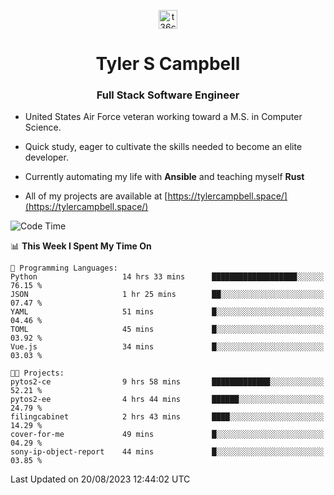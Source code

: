 <p align="center">
<a href="https://www.linkedin.com/in/t36campbell" target="blank"><img align="center" src="https://ik.imagekit.io/t36campbell/Portfolio/linkedin.png.original_m8bbGgPh6.png" alt="t36campbell" height="30" width="30" /></a>
</p>
<h1 align="center">Tyler S Campbell</h1>
<h3 align="center">Full Stack Software Engineer</h3>

* United States Air Force veteran working toward a M.S. in Computer Science.

* Quick study, eager to cultivate the skills needed to become an elite developer.

* Currently automating my life with **Ansible** and teaching myself **Rust**

* All of my projects are available at [https://tylercampbell.space/](https://tylercampbell.space/)

<!--START_SECTION:waka-->
![Code Time](http://img.shields.io/badge/Code%20Time-2%2C713%20hrs%2024%20mins-blue)

📊 **This Week I Spent My Time On** 

```text
💬 Programming Languages: 
Python                   14 hrs 33 mins      ███████████████████░░░░░░   76.15 % 
JSON                     1 hr 25 mins        ██░░░░░░░░░░░░░░░░░░░░░░░   07.47 % 
YAML                     51 mins             █░░░░░░░░░░░░░░░░░░░░░░░░   04.46 % 
TOML                     45 mins             █░░░░░░░░░░░░░░░░░░░░░░░░   03.92 % 
Vue.js                   34 mins             █░░░░░░░░░░░░░░░░░░░░░░░░   03.03 % 

🐱‍💻 Projects: 
pytos2-ce                9 hrs 58 mins       █████████████░░░░░░░░░░░░   52.21 % 
pytos2-ee                4 hrs 44 mins       ██████░░░░░░░░░░░░░░░░░░░   24.79 % 
filingcabinet            2 hrs 43 mins       ████░░░░░░░░░░░░░░░░░░░░░   14.29 % 
cover-for-me             49 mins             █░░░░░░░░░░░░░░░░░░░░░░░░   04.29 % 
sony-ip-object-report    44 mins             █░░░░░░░░░░░░░░░░░░░░░░░░   03.85 % 
```


 Last Updated on 20/08/2023 12:44:02 UTC
<!--END_SECTION:waka-->
